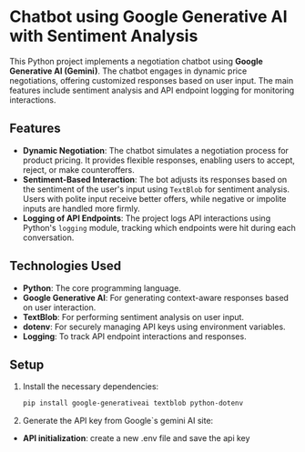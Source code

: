# Chatbot using Google Generative AI with Sentiment Analysis

This Python project implements a negotiation chatbot using **Google Generative AI (Gemini)**. The chatbot engages in dynamic price negotiations, offering customized responses based on user input. The main features include sentiment analysis and API endpoint logging for monitoring interactions.

## Features
- **Dynamic Negotiation**: The chatbot simulates a negotiation process for product pricing. It provides flexible responses, enabling users to accept, reject, or make counteroffers.
- **Sentiment-Based Interaction**: The bot adjusts its responses based on the sentiment of the user's input using `TextBlob` for sentiment analysis. Users with polite input receive better offers, while negative or impolite inputs are handled more firmly.
- **Logging of API Endpoints**: The project logs API interactions using Python's `logging` module, tracking which endpoints were hit during each conversation.

## Technologies Used
- **Python**: The core programming language.
- **Google Generative AI**: For generating context-aware responses based on user interaction.
- **TextBlob**: For performing sentiment analysis on user input.
- **dotenv**: For securely managing API keys using environment variables.
- **Logging**: To track API endpoint interactions and responses.

## Setup

1. Install the necessary dependencies:
   ```bash
   pip install google-generativeai textblob python-dotenv

2. Generate the API key from Google`s gemini AI site:
- **API initialization**: create a new .env file and save the api key

